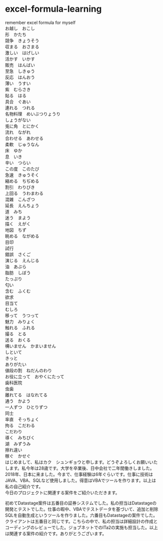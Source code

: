 # excel-formula-learning
remember excel formula for myself
</br>
お越し　おこし</br> 
形　かたち</br> 
競争　きょうそう</br> 
収まる　おさまる</br> 
激しい　はげしい</br> 
活かす　いかす</br> 
販売　はんばい</br> 
至急　しきゅう</br> 
反応　はんおう</br> 
薄い　うすい</br> 
紫　むらさき</br> 
貼る　はる</br> 
具合　ぐあい</br> 
連れる　つれる</br> 
名物料理　めいぶつりょうり</br> 
しょうがない</br> 
兎に角　とにかく</br> 
流れ　ながれ</br> 
合わせる　あわせる</br> 
柔軟　じゅうなん</br> 
床　ゆか</br> 
息　いき</br> 
辛い　つらい</br> 
この度　このたび</br> 
急速　きゅうそく</br> 
縮める　ちぢめる</br> 
割引　わりびき</br> 
上回る　うわまわる</br> 
混雑　こんざつ</br> 
延長　えんちょう</br> 
道　みち</br> 
迷う　まよう</br> 
描く　えがく</br> 
地図　ちず</br> 
眺める　ながめる</br> 
目印</br> 
試行</br> 
錯誤　さくご</br> 
演じる　えんじる</br> 
油　あぶら</br> 
脂肪　しぼう</br> 
たっぷり</br> 
匂い</br> 
含む　ふくむ</br> 
欲求</br> 
目当て</br> 
むしろ</br> 
移って　うつって</br> 
魅力　みりょく</br> 
触れる　ふれる</br> 
撮る　とる</br> 
送る　おくる</br> 
構いません　かまいません</br> 
しといて</br> 
きっと</br> 
ありがたい</br> 
値段の割　ねだんのわり</br> 
お役に立って　おやくにたって</br> 
歯科医院</br> 
虫歯</br> 
離れてる　はなれてる</br> 
通う　かよう</br> 
一人ずつ　ひとりずつ</br> 
同士</br> 
率直　そっちょく</br> 
拘る　こだわる</br> 
こだわり</br> 
導く　みちびく</br> 
湖　みずうみ</br> 
擦れ違い</br> 
稼ぐ　かせぐ</br> 
はじめまして、私はカク　シュンギョウと申します。どうぞよろしくお願いいたします。私今年は28歳です。大学を卒業後、日中会社で二年間働きしました。2018年、日本に来ました。今まで、仕事経験は6年ぐらいです。仕事に技術はJAVA、VBA、SQLなど使用しました。得意はVBAでツールを作ります。以上は私の自己紹介です。</br>
今日のプロジェクトに関連する案件をご紹介いただきます。</br>

初めてDatastage案件は五番目の証券システムでした。私の担当はDatastageの開発とテストでした。仕事の暇中、VBAでテストデータを基づいて、追加と削除SQLを自動生成というツールを作りました。六番目もDatastageの案件でした。クライアントは五番目と同じです。こちらの中で、私の担当は詳細設計の作成とコーディングのレビューでした。ジョブネットでのITa2の実施も担当した。以上は関連する案件の紹介です。ありがとうございます。</br>
